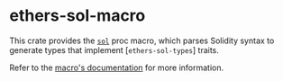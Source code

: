 # ethers-sol-macro

This crate provides the [`sol`][sol] proc macro, which parses Solidity syntax
to generate types that implement [`ethers-sol-types`] traits.

Refer to the [macro's documentation][sol] for more information.

[sol]: https://docs.rs/ethers-sol-macro/latest/ethers_sol_macro/macro.sol.html
